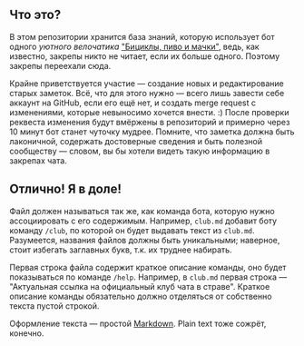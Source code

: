 ## Что это?

В этом репозитории хранится база знаний, которую использует бот одного *уютного велочатика* ["Бициклы, пиво и мачки"](https://t.me/veloserbia),
ведь, как известно, закрепы никто не читает, если их больше одного. Поэтому закрепы переехали сюда.

Крайне приветствуется участие — создание новых и редактирование старых заметок. Всё, что для этого нужно — всего лишь
завести себе аккаунт на GitHub, если его ещё нет, и создать merge request с изменениями, которые невыносимо хочется внести. :)
После проверки реквеста изменения будут вмёржены в репозиторий и примерно через 10 минут бот станет чуточку мудрее. Помните,
что заметка должна быть лаконичной, содержать достоверные сведения и быть полезной сообществу — словом, вы бы хотели видеть
такую информацию в закрепах чата.

## Отлично! Я в доле!

Файл должен называться так же, как команда бота, которую нужно ассоциировать с его содержимым.
Например, `club.md` добавит боту команду `/club`, по которой он будет выдавать текст из `club.md`.
Разумеется, названия файлов должны быть уникальными; наверное, стоит избегать заглавных букв, т.к. их труднее набирать.

Первая строка файла содержит краткое описание команды, оно будет показываться по команде `/help`.
Например, в `club.md` первая строка — "Актуальная ссылка на официальный клуб чата в страве".
Краткое описание команды обязательно должно отделяться от собственно текста пустой строкой.

Оформление текста — простой [Markdown](https://www.markdownguide.org/cheat-sheet). Plain text тоже сожрёт, конечно.
